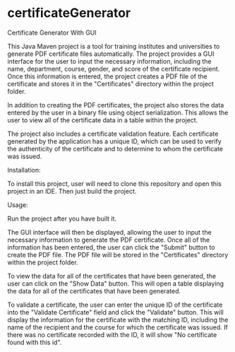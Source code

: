 # certificateGenerator
Certificate Generator With GUI

This Java Maven project is a tool for training institutes and universities to generate PDF certificate files automatically. The project provides a GUI interface for the user to input the necessary information, including the name, department, course, gender, and score of the certificate recipient. Once this information is entered, the project creates a PDF file of the certificate and stores it in the "Certificates" directory within the project folder.

In addition to creating the PDF certificates, the project also stores the data entered by the user in a binary file using object serialization. This allows the user to view all of the certificate data in a table within the project.

The project also includes a certificate validation feature. Each certificate generated by the application has a unique ID, which can be used to verify the authenticity of the certificate and to determine to whom the certificate was issued.


Installation: 

To install this project, user will need to clone this repository and open this project in an IDE. Then just build the project. 


Usage: 

Run the project after you have built it. 

The GUI interface will then be displayed, allowing the user to input the necessary information to generate the PDF certificate. Once all of the information has been entered, the user can click the "Submit" button to create the PDF file. The PDF file will be stored in the "Certificates" directory within the project folder.

To view the data for all of the certificates that have been generated, the user can click on the "Show Data" button. This will open a table displaying the data for all of the certificates that have been generated.

To validate a certificate, the user can enter the unique ID of the certificate into the "Validate Certificate" field and click the "Validate" button. This will display the information for the certificate with the matching ID, including the name of the recipient and the course for which the certificate was issued. If there was no certificate recorded with the ID, it will show "No certificate found with this id". 

